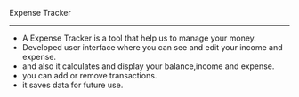 Expense Tracker
_______________
- A Expense Tracker is a tool that help us to manage your money.
- Developed user interface where you can see and edit your income and expense.
- and also it calculates and display your balance,income and expense.
- you can add or remove transactions.
- it saves data for future use.

  
